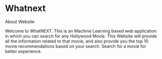 # Whatnext

About Website

Welcome to WhatNEXT. This is an Machine Learning based web application in which you can search for any Hollywood Movie. This Website will provide all the information related to that movie, and also provide you the top 10 movie recommendations based on your search. 
Search for a movie for better experience.

